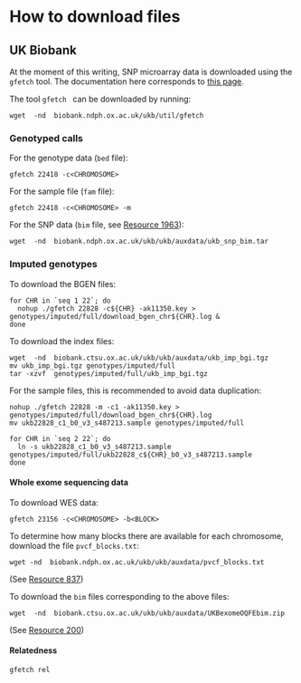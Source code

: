 # How to download files

## UK Biobank

At the moment of this writing, SNP microarray data is downloaded using the `gfetch` tool. The documentation here corresponds to [this page](https://biobank.ctsu.ox.ac.uk/crystal/ukb/docs/instruct_gfetch.html).

The tool `gfetch ` can be downloaded by running:

```
wget  -nd  biobank.ndph.ox.ac.uk/ukb/util/gfetch
```

### Genotyped calls

For the genotype data (`bed` file):
```
gfetch 22418 -c<CHROMOSOME>
```

For the sample file (`fam` file):
```
gfetch 22418 -c<CHROMOSOME> -m
```

For the SNP data (`bim` file, see [Resource 1963](https://biobank.ndph.ox.ac.uk/ukb/refer.cgi?id=1963)):
```
wget  -nd  biobank.ndph.ox.ac.uk/ukb/ukb/auxdata/ukb_snp_bim.tar
```

### Imputed genotypes

To download the BGEN files:

```
for CHR in `seq 1 22`; do  
  nohup ./gfetch 22828 -c${CHR} -ak11350.key > genotypes/imputed/full/download_bgen_chr${CHR}.log &  
done
```

To download the index files:
```
wget  -nd  biobank.ctsu.ox.ac.uk/ukb/ukb/auxdata/ukb_imp_bgi.tgz
mv ukb_imp_bgi.tgz genotypes/imputed/full
tar -xzvf  genotypes/imputed/full/ukb_imp_bgi.tgz
```

For the sample files, this is recommended to avoid data duplication:
```
nohup ./gfetch 22828 -m -c1 -ak11350.key > genotypes/imputed/full/download_bgen_chr${CHR}.log
mv ukb22828_c1_b0_v3_s487213.sample genotypes/imputed/full

for CHR in `seq 2 22`; do  
  ln -s ukb22828_c1_b0_v3_s487213.sample genotypes/imputed/full/ukb22828_c${CHR}_b0_v3_s487213.sample
done
```


#### Whole exome sequencing data
To download WES data:

```
gfetch 23156 -c<CHROMOSOME> -b<BLOCK>
```

To determine how many blocks there are available for each chromosome, download the file `pvcf_blocks.txt`:
```
wget -nd  biobank.ndph.ox.ac.uk/ukb/ukb/auxdata/pvcf_blocks.txt
```
(See [Resource 837](https://biobank.ndph.ox.ac.uk/ukb/refer.cgi?id=837))

To download the `bim` files corresponding to the above files:

```
wget  -nd  biobank.ctsu.ox.ac.uk/ukb/ukb/auxdata/UKBexomeOQFEbim.zip
```

(See [Resource 200](https://biobank.ndph.ox.ac.uk/ukb/refer.cgi?id=200))


#### Relatedness

```
gfetch rel
```
